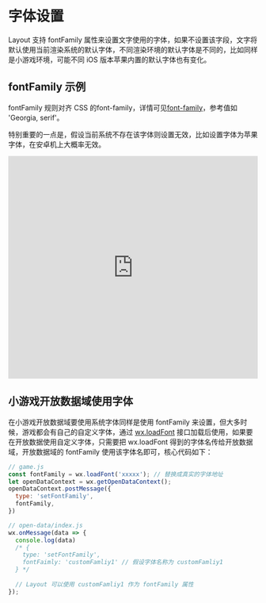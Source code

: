 # 字体设置

Layout 支持 fontFamily 属性来设置文字使用的字体，如果不设置该字段，文字将默认使用当前渲染系统的默认字体，不同渲染环境的默认字体是不同的，比如同样是小游戏环境，可能不同 iOS 版本苹果内置的默认字体也有变化。

## fontFamily 示例
fontFamily 规则对齐 CSS 的font-family，详情可见[font-family](https://developer.mozilla.org/en-US/docs/Web/CSS/font-family)，参考值如 'Georgia, serif'。

特别重要的一点是，假设当前系统不存在该字体则设置无效，比如设置字体为苹果字体，在安卓机上大概率无效。

<iframe height="449.31109619140625" style="width: 100%;" scrolling="no" title="Layout Font" src="https://codepen.io/yuanzm/embed/LYwejRZ?default-tab=html%2Cresult" frameborder="no" loading="lazy" allowtransparency="true" allowfullscreen="true">
  See the Pen <a href="https://codepen.io/yuanzm/pen/LYwejRZ">
  Layout Font</a> by yuanzm (<a href="https://codepen.io/yuanzm">@yuanzm</a>)
  on <a href="https://codepen.io">CodePen</a>.
</iframe>

## 小游戏开放数据域使用字体
在小游戏开放数据域要使用系统字体同样是使用 fontFamily 来设置，但大多时候，游戏都会有自己的自定义字体，通过 [wx.loadFont](https://developers.weixin.qq.com/minigame/dev/api/render/font/wx.loadFont.html) 接口加载后使用，如果要在开放数据使用自定义字体，只需要把 wx.loadFont 得到的字体名传给开放数据域，开放数据域的 fontFamily 使用该字体名即可，核心代码如下：
``` js
// game.js
const fontFamily = wx.loadFont('xxxxx'); // 替换成真实的字体地址
let openDataContext = wx.getOpenDataContext();
openDataContext.postMessage({
  type: 'setFontFamily',
  fontFamily,
})

// open-data/index.js
wx.onMessage(data => {
  console.log(data)
  /* {
    type: 'setFontFamily',
    fontFaimly: 'customFamliy1' // 假设字体名称为 customFamliy1
  } */
  
  // Layout 可以使用 customFamliy1 作为 fontFamily 属性
});

```